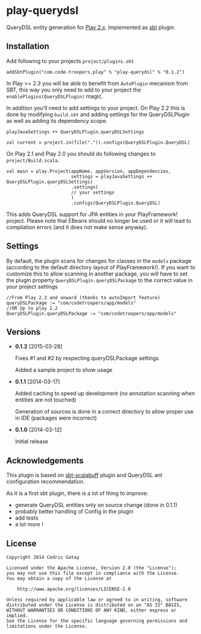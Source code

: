 play-querydsl
=========

QueryDSL entity generation for [Play 2.x](http://www.playframework.com). Implemented as [sbt](http://www.scala-sbt.org)
plugin.


Installation
------------

Add following to your projects `project/plugins.sbt`

	addSbtPlugin("com.code-troopers.play" % "play-querydsl" % "0.1.2")
	
In Play >= 2.3 you will be able to benefit from `AutoPlugin` mecanism from SBT, 
this way you only need to add to your project the `enablePlugins(QueryDSLPlugin)` magic.

In addition you'll need to add settings to your project. On Play 2.2 this is
done by modifying `build.sbt` and adding settings for the QueryDSLPlugin as
well as adding its dependency scope.


	playJavaSettings ++ QueryDSLPlugin.queryDSLSettings

    val current = project.in(file(".")).configs(QueryDSLPlugin.QueryDSL)

On Play 2.1 and Play 2.0 you should do following changes to `project/Build.scala`.

    val main = play.Project(appName, appVersion, appDependencies,
                            settings = playJavaSettings ++ QueryDSLPlugin.queryDSLSettings)
                            .settings(
                            // your settings
                            )
                            .configs(QueryDSLPlugin.QueryDSL)

This adds QueryDSL support for JPA entities in your PlayFramework! project.
Please note that EBeans should no longer be used or it will lead to compilation errors (and it does not make sense anyway).


Settings
--------

By default, the plugin scans for changes for classes in the `models` package (according to the default directory layout of PlayFramework!).
If you want to customize this to allow scanning in another package, you will have to set the plugin property `QueryDSLPlugin.queryDSLPackage`
to the correct value in your project settings

    //From Play 2.3 and onward (thanks to autoImport feature)
    queryDSLPackage := "com/codetroopers/app/models"
    //OR Up to play 2.2
    QueryDSLPlugin.queryDSLPackage := "com/codetroopers/app/models"

Versions
--------

* **0.1.2** [2015-03-28]

    Fixes #1 and #2 by respecting queryDSLPackage settings
    
    Added a sample project to show usage

* **0.1.1** [2014-03-17]

    Added caching to speed up development (no annotation scanning when entities are not touched)

	Generation of sources is done in a correct directory to allow proper use in IDE (packages were incorrect)
* **0.1.0** [2014-03-12]

    Initial release

Acknowledgements
----------------

This plugin is based on [sbt-scalabuff](https://github.com/sbt/sbt-scalabuff) plugin
and QueryDSL ant configuration recommendation.

As it is a first sbt plugin, there is a lot of thing to improve:

  * generate QueryDSL entities only on source change (done in 0.1.1)
  * probably better handling of Config in the plugin
  * add tests
  * a lot more !

License
-------

    Copyright 2014 Cedric Gatay

    Licensed under the Apache License, Version 2.0 (the "License");
    you may not use this file except in compliance with the License.
    You may obtain a copy of the License at

        http://www.apache.org/licenses/LICENSE-2.0

    Unless required by applicable law or agreed to in writing, software
    distributed under the License is distributed on an "AS IS" BASIS,
    WITHOUT WARRANTIES OR CONDITIONS OF ANY KIND, either express or implied.
    See the License for the specific language governing permissions and
    limitations under the License.

